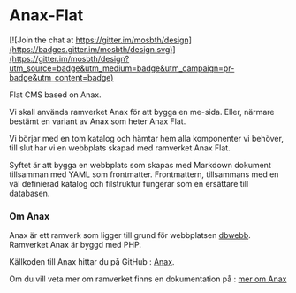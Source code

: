 # Anax-Flat
[![Join the chat at https://gitter.im/mosbth/design](https://badges.gitter.im/mosbth/design.svg)](https://gitter.im/mosbth/design?utm_source=badge&utm_medium=badge&utm_campaign=pr-badge&utm_content=badge)

Flat CMS based on Anax.

Vi skall använda ramverket Anax för att bygga en me-sida. Eller, närmare bestämt en variant av Anax som heter Anax Flat.

Vi börjar med en tom katalog och hämtar hem alla komponenter vi behöver, till slut har vi en webbplats skapad med ramverket Anax Flat.

Syftet är att bygga en webbplats som skapas med Markdown dokument tillsamman med YAML som frontmatter. Frontmattern, tillsammans med en väl definierad katalog och filstruktur fungerar som en ersättare till databasen.

### Om Anax 

Anax är ett ramverk som ligger till grund för webbplatsen [dbwebb](http://dbwebb.se). Ramverket Anax är byggd med PHP.

Källkoden till Anax hittar du på GitHub : [Anax](http://github.com/mosbth/anax).

Om du vill veta mer om ramverket finns en dokumentation på : [mer om Anax](http://dbwebb.se/anax)
